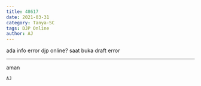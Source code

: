 ```yaml
---
title: 48617
date: 2021-03-31
category: Tanya-SC
tags: DJP Online
author: AJ
---
```


ada info error djp online? saat buka draft error

---

aman

`AJ`
